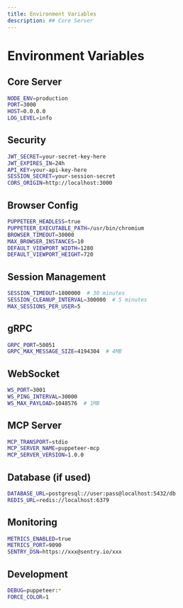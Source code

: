 ```yaml
---
title: Environment Variables
description: ## Core Server
---
```


# Environment Variables

## Core Server

```bash
NODE_ENV=production
PORT=3000
HOST=0.0.0.0
LOG_LEVEL=info
```

## Security

```bash
JWT_SECRET=your-secret-key-here
JWT_EXPIRES_IN=24h
API_KEY=your-api-key-here
SESSION_SECRET=your-session-secret
CORS_ORIGIN=http://localhost:3000
```

## Browser Config

```bash
PUPPETEER_HEADLESS=true
PUPPETEER_EXECUTABLE_PATH=/usr/bin/chromium
BROWSER_TIMEOUT=30000
MAX_BROWSER_INSTANCES=10
DEFAULT_VIEWPORT_WIDTH=1280
DEFAULT_VIEWPORT_HEIGHT=720
```

## Session Management

```bash
SESSION_TIMEOUT=1800000  # 30 minutes
SESSION_CLEANUP_INTERVAL=300000  # 5 minutes
MAX_SESSIONS_PER_USER=5
```

## gRPC

```bash
GRPC_PORT=50051
GRPC_MAX_MESSAGE_SIZE=4194304  # 4MB
```

## WebSocket

```bash
WS_PORT=3001
WS_PING_INTERVAL=30000
WS_MAX_PAYLOAD=1048576  # 1MB
```

## MCP Server

```bash
MCP_TRANSPORT=stdio
MCP_SERVER_NAME=puppeteer-mcp
MCP_SERVER_VERSION=1.0.0
```

## Database (if used)

```bash
DATABASE_URL=postgresql://user:pass@localhost:5432/db
REDIS_URL=redis://localhost:6379
```

## Monitoring

```bash
METRICS_ENABLED=true
METRICS_PORT=9090
SENTRY_DSN=https://xxx@sentry.io/xxx
```

## Development

```bash
DEBUG=puppeteer:*
FORCE_COLOR=1
```

